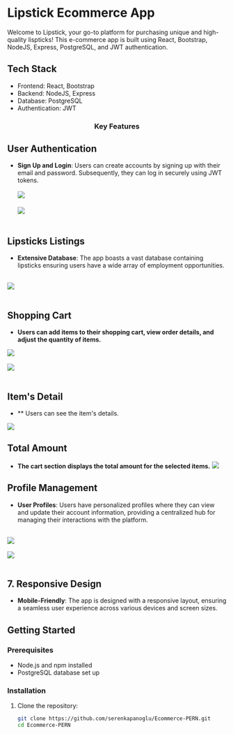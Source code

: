 # Lipstick Ecommerce App

Welcome to Lipstick, your go-to platform for purchasing unique and high-quality lispticks! This e-commerce app is built using React, Bootstrap, NodeJS, Express, PostgreSQL, and JWT authentication.

###



## Tech Stack

- Frontend: React, Bootstrap
- Backend: NodeJS, Express
- Database: PostgreSQL
- Authentication: JWT

###

  ### <p align="center">Key Features</p>

## User Authentication

- **Sign Up and Login**: Users can create accounts by signing up with their email and password. Subsequently, they can log in securely using JWT tokens.
  <br><br/>
  <img src="https://github.com/serenkapanoglu/Ecommerce-PERN/blob/main/images/Screen%20Shot%202024-01-22%20at%202.43.17%20PM.png" />
  <br><br/>
  <img src="https://github.com/serenkapanoglu/Ecommerce-PERN/blob/main/images/Screen%20Shot%202024-01-22%20at%202.43.27%20PM.png" />
<br><br/>

## Lipsticks Listings

- **Extensive Database**: The app boasts a vast database containing lipsticks ensuring users have a wide array of employment opportunities.
<br><br/>
<img src="https://github.com/serenkapanoglu/Ecommerce-PERN/blob/main/images/Screen%20Shot%202024-01-22%20at%202.43.59%20PM.png" />
<br><br/>


## Shopping Cart


- **Users can add items to their shopping cart, view order details, and adjust the quantity of items.**
<img src="https://github.com/serenkapanoglu/Ecommerce-PERN/blob/main/images/Screen%20Shot%202024-01-22%20at%202.43.51%20PM.png" />
<br><br/>
<img src="https://github.com/serenkapanoglu/Ecommerce-PERN/blob/main/images/Screen%20Shot%202024-01-22%20at%202.43.59%20PM.png" />
<br><br/>

## Item's Detail

- ** Users can see the item's details.
<img src="https://github.com/serenkapanoglu/Ecommerce-PERN/blob/main/images/Screen%20Shot%202024-01-22%20at%202.44.55%20PM.png" />

  ## Total Amount
- **The cart section displays the total amount for the selected items.**
  <img src="https://github.com/serenkapanoglu/Ecommerce-PERN/blob/main/images/Screen%20Shot%202024-01-22%20at%202.44.39%20PM.png" />
  
  

##  Profile Management

- **User Profiles**: Users have personalized profiles where they can view and update their account information, providing a centralized hub for managing their interactions with the platform.
<br/><br>
<img src="https://github.com/serenkapanoglu/Ecommerce-PERN/blob/main/images/Screen%20Shot%202024-01-22%20at%202.44.20%20PM.png" />
<br><br/>
<img src="https://github.com/serenkapanoglu/Ecommerce-PERN/blob/main/images/Screen%20Shot%202024-01-22%20at%202.44.30%20PM.png" />
<br><br/>

## 7. Responsive Design
- **Mobile-Friendly**: The app is designed with a responsive layout, ensuring a seamless user experience across various devices and screen sizes. 


## Getting Started

### Prerequisites

- Node.js and npm installed
- PostgreSQL database set up

### Installation

1. Clone the repository:

   ```bash
   git clone https://github.com/serenkapanoglu/Ecommerce-PERN.git
   cd Ecommerce-PERN
